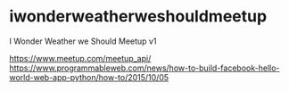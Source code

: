 # iwonderweatherweshouldmeetup
I Wonder Weather we Should Meetup v1


https://www.meetup.com/meetup_api/
https://www.programmableweb.com/news/how-to-build-facebook-hello-world-web-app-python/how-to/2015/10/05
